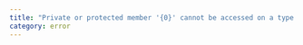 ```yaml
---
title: "Private or protected member '{0}' cannot be accessed on a type parameter."
category: error
---
```

